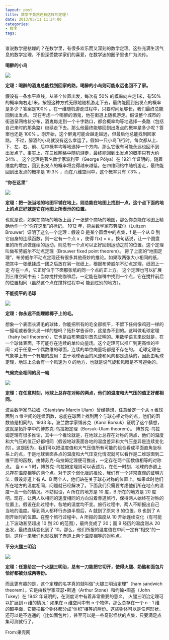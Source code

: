 ```yaml
---
layout: post
title: 数学中竟然还有这样的定理！
date: 2013/05/11 11:24:00
categories: 
- 技术
tags: 
---
```


谁说数学是枯燥的？在数学里，有很多欢乐而又深刻的数学定理。这些充满生活气息的数学定理，不但深受数学家们的喜爱，在数学迷的圈子里也广为流传。

**喝醉的小鸟** 

![](http://pics.naaln.com/blog/2019-01-14-064526.jpg)

**定理：喝醉的酒鬼总能找到回家的路，喝醉的小鸟则可能永远也回不了家。** 

假设有一条水平直线，从某个位置出发，每次有 50% 的概率向左走1米，有50%的概率向右走1米。按照这种方式无限地随机游走下去，最终能回到出发点的概率是多少？答案是100% 。在一维随机游走过程中，只要时间足够长，我们最终总能回到出发点。 现在考虑一个喝醉的酒鬼，他在街道上随机游走。假设整个城市的街道呈网格状分布，酒鬼每走到一个十字路口，都会概率均等地选择一条路（包括自己来时的那条路）继续走下去。那么他最终能够回到出发点的概率是多少呢？答案也还是 100% 。刚开始，这个醉鬼可能会越走越远，但最后他总能找到回家路。 不过，醉酒的小鸟就没有这么幸运了。假如一只小鸟飞行时，每次都从上、下、左、右、前、后中概率均等地选择一个方向，那么它很有可能永远也回不到 出发点了。事实上，在三维网格中随机游走，最终能回到出发点的概率只有大约 34% 。 这个定理是著名数学家波利亚（George Pólya）在 1921 年证明的。随着维度的增加，回到出发点的概率将变得越来越低。在四维网格中随机游走，最终能回到出发点的概率是 19.3% ，而在八维空间中，这个概率只有 7.3% 。 

**“你在这里”** 

![](http://pics.naaln.com/blog/2019-01-14-064527.jpg)

**定理：把一张当地的地图平铺在地上，则总能在地图上找到一点，这个点下面的地上的点正好就是它在地图上所表示的位置。** 

也就是说，如果在商场的地板上画了一张整个商场的地图，那么你总能在地图上精确地作一个“你在这里”的标记。 1912 年，荷兰数学家布劳威尔（Luitzen Brouwer）证明了这么一个定理：假设 D 是某个圆盘中的点集，f 是一个从 D 到它自身的连续函数，则一定有一个点 x ，使得 f(x) = x 。换句话说，让一个圆盘里的所有点做连续的运动，则总有一个点可以正好回到运动之前的位置。这个定理叫做布劳威尔不动点定理（Brouwer fixed point theorem）。 除了上面的“地图定理”，布劳威尔不动点定理还有很多其他奇妙的推论。如果取两张大小相同的纸，把其中一张纸揉成一团之后放在另一张纸上，根据布劳威尔不动点定理，纸团上一定 存在一点，它正好位于下面那张纸的同一个点的正上方。 这个定理也可以扩展到三维空间中去：当你搅拌完咖啡后，一定能在咖啡中找到一个点，它在搅拌前后的位置相同（虽然这个点在搅拌过程中可 能到过别的地方）。 

**不能抚平的毛球** 

![](http://pics.naaln.com/blog/2019-01-14-064528.jpg)

**定理：你永远不能理顺椰子上的毛。** 

想象一个表面长满毛的球体，你能把所有的毛全部梳平，不留下任何像鸡冠一样的一撮毛或者像头发一样的旋吗？拓扑学告诉你，这是办不到的。这叫做毛球定理（hairy ball theorem），它也是由布劳威尔首先证明的。用数学语言来说就是，在一个球体表面，不可能存在连续的单位向量场。这个定理可以推广到更高维的空间：对于任意一个偶数维的球面，连续的单位向量场都是不存在的。 毛球定理在气象学上有一个有趣的应用：由于地球表面的风速和风向都是连续的，因此由毛球定理，地球上总会有一个风速为 0 的地方，也就是说气旋和风眼是不可避免的。

**气候完全相同的另一端** 

![](http://pics.naaln.com/blog/2019-01-14-064529.jpg)

**定理：在任意时刻，地球上总存在对称的两点，他们的温度和大气压的值正好都相同。** 

波兰数学家乌拉姆（Stanisław Marcin Ulam）曾经猜想，任意给定一个从 n 维球面到 n 维空间的连续函数，总能在球面上找到两个与球心相对称的点，他们的函数值是相同的。1933 年，波兰数学家博苏克（Karol Borsuk）证明了这个猜想，这就是拓扑学中的博苏克-乌拉姆定理（Borsuk–Ulam theorem）。 博苏克-乌拉姆定理有很多推论，其中一个推论就是，在地球上总存在对称的两点，他们的温度和大气压的值正好都相同（假设地球表面各地的温度差异和大气压差异是连续变化的）。这是因为，我们可以把温度值和大气压值所有可能的组合看成平面直角坐标系上的点，于是地球表面各点的温度和大气压变化情况就可以看作是二维球面到二维平面的函数，由博苏克-乌拉姆定理便可推出，一定存在两个函数值相等的对称点。 当 n = 1 时，博苏克-乌拉姆定理则可以表述为，在任一时刻，地球的赤道上总存在温度相等的两个点。对于这个弱化版的推论，我们有一个非常直观的证明方法：假设赤道上有 A、B 两个人，他们站在关于球心对称的位置上。如果此时他们所在地方的温度相同，问题就已经解决了。下面我们只需要考虑他们所在地点的温度一高一低的情况。不妨假设，A 所在的地方是 10 度，B 所在的地方是 20 度吧。现在，让两人以相同的速度相同的方向沿着赤道旅行，保持两人始终在对称的位置上。假设在此过程中，各地的温度均不变。旅行过程中，两人不断报出自己 当地的温度。等到两人都环行赤道半周后，A 就到了原来 B 的位置，B 也到了 A 刚开始时的位置。在整个旅行过程中，A 所报的温度从 10 开始连续变化（有可能上下波动甚至超出 10 到 20 的范围），最终变成了 20；而 B 经历的温度则从 20 出发，最终连续变化到了 10。那么，他们所报的温度值在中间一定有“相交”的一刻，这样一来我们也就找到了赤道上两个温度相等的对称点。

**平分火腿三明治** 

![](http://pics.naaln.com/blog/2019-01-14-64530.jpg)

**定理：任意给定一个火腿三明治，总有一刀能把它切开，使得火腿、奶酪和面包片恰好都被分成两等份。** 

而且更有趣的是，这个定理的名字真的就叫做“火腿三明治定理”（ham sandwich theorem）。它是由数学家亚瑟•斯通（Arthur Stone）和约翰•图基（John Tukey）在 1942 年证明的，在测度论中有着非常重要的意义。 火腿三明治定理可以扩展到 n 维的情况：如果在 n 维空间中有 n 个物体，那么总存在一个 n - 1 维的超平面，它能把每个物体都分成“体积”相等的两份。这些物体可以是任何形状，还可以是不连通的（比如面包片），甚至可以是一些奇形怪状的点集，只要满足点集可测就行了。 

From:果壳网 
